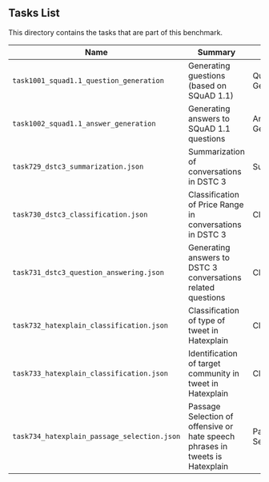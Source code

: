 ## Tasks List 

This directory contains the tasks that are part of this benchmark. 


Name | Summary | Category
---- | ----------- | --------
`task1001_squad1.1_question_generation` | Generating guestions (based on SQuAD 1.1) | Question Generation  
`task1002_squad1.1_answer_generation` | Generating answers to SQuAD 1.1 questions | Answer Generation
`task729_dstc3_summarization.json` | Summarization of conversations in DSTC 3 | Summarization
`task730_dstc3_classification.json` | Classification of Price Range in conversations in DSTC 3| Classification
`task731_dstc3_question_answering.json` | Generating answers to DSTC 3 conversations related questions | Classification
`task732_hatexplain_classification.json` | Classification of type of tweet in Hatexplain | Classification
`task733_hatexplain_classification.json` | Identification of target community in tweet in Hatexplain | Classification
`task734_hatexplain_passage_selection.json` | Passage Selection of offensive or hate speech phrases in tweets is Hatexplain | Passage Selection


